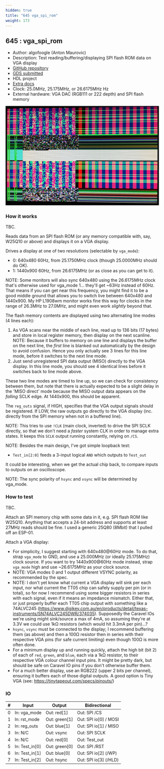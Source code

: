 ```yaml
---
hidden: true
title: "645 vga_spi_rom"
weight: 173
---
```


## 645 : vga_spi_rom

* Author: algofoogle (Anton Maurovic)
* Description: Test reading/buffering/displaying SPI flash ROM data on VGA display
* [GitHub repository](https://github.com/algofoogle/tt05-vga-spi-rom)
* [GDS submitted](https://github.com/algofoogle/tt05-vga-spi-rom/actions/runs/6747966458)
* HDL project
* [Extra docs](https://github.com/algofoogle/tt05-vga-spi-rom)
* Clock: 25.0MHz, 25.175MHz, or 26.6175MHz Hz
* External hardware: VGA DAC (RGB111 or 222 depth) and SPI flash memory

![picture](images/picture.jpg)

### How it works

TBC.

Reads data from an SPI flash ROM (or any memory compatible with, say, W25Q10 or above)
and displays it on a VGA display.

Drives a display at one of two resolutions (selectable by `vga_mode`):

* 0: 640x480 60Hz, from 25.1750MHz clock (though 25.0000MHz should do OK).
* 1: 1440x900 60Hz, from 26.6175MHz (or as close as you can get to it).

NOTE: Some monitors will also sync 640x480 using the 26.6175MHz clock that's otherwise
used for vga_mode 1... they'll get ~63Hz instead of 60Hz. That means if you can get
near this frequency, you might find it to be a good middle ground that allows you to
switch live between 640x480 and 1440x900. My HP L1908wm monitor works fine this way for
clocks in the range of 26.3MHz to 27.0MHz, and might even work *slightly* beyond that.

The flash memory contents are displayed using two alternating line modes (4 lines each):

1. As VGA scans near the middle of each line, read up to 136 bits (17 bytes) and
   store in local register memory, then display on the next scanline. NOTE:
   Because it buffers to memory on one line and displays the buffer on the next
   line, the *first* line is blanked out automatically by the design to avoid confusion.
   Hence you only actually see 3 lines for this line mode, before it switches to
   the next line mode.
2. Just send unregistered SPI data output (MISO) directly to the VGA display.
   In this line mode, you should see 4 identical lines before it switches back
   to line mode above.

These two line modes are timed to line up, so we can check for consistency between them,
but note that there is actually expected to be a slight delay in the 'MISO direct'
mode because the MISO output data appears on the *falling* SCLK edge.
At 1440x900, this should be apparent.

The `reg_outs` signal, if HIGH, specifies that the VGA output signals should be
registered. If LOW, the raw outputs go directly to the VGA display (inc. directly
from the SPI memory when not in a buffered line).

NOTE: This tries to use `!CLK` (main clock, inverted) to drive the SPI SCLK directly,
so that we don't need a *faster* system CLK in order to manage extra states. It keeps
this `SCLK` output running constantly, relying on `/CS`.

NOTE: Besides the main design, I've got simple loopback test:

* `Test_in[2:0]` feeds a 3-input logical `AND` which outputs to `Test_out`

It could be interesting, when we get the actual chip back, to compare inputs to outputs
on an oscilloscope.

NOTE: The sync polarity of `hsync` and `vsync` will be determined by vga_mode.


### How to test

TBC.

Attach an SPI memory chip with some data in it, e.g. SPI flash ROM like W25Q10.
Anything that accepts a 24-bit address and supports at least 27MHz reads should be fine.
I used a generic 25Q80 (8Mbit) that I pulled off an ESP-01.

Attach a VGA display:

* For simplicity, I suggest starting with 640x480@60Hz mode. To do that, strap `vga_mode` to GND,
  and use a 25.000MHz (or ideally 25.175MHz) clock source. If you want to try 1440x900@60Hz mode
  instead, strap `vga_mode` high and use ~26.6175MHz as your clock source.
* NOTE: VGA modes 0 and 1 output different VSYNC polarity, as recommended by the spec.
* NOTE: I don't yet know what current a VGA display will sink per each input, nor what current
  the TT05 chip can safely supply per pin (or in total), so for now I recommend using some
  bigger resistors in series with each signal, even if it means an impedance mismatch. Either
  that, or just properly buffer each TT05 chip output with something like a
  74ALVC245 (https://www.digikey.com.au/en/products/detail/texas-instruments/SN74ALVC245DWR/374035).
  Supposedly the Caravel IOs we're using might sink/source a max of 4mA, so assuming they're at
  3.3V we could use 1k&ohm; resistors (which would hit 3.3mA per pin)...?
* `hsync`, `vsync` must be connected to the display; I recommend buffering them (as above)
  and then a 100&ohm; resistor then in series with their respective VGA pins (for safe current
  limiting) even though 100&ohm; is more often done.
* For a minimum display up and running quickly, attach the high bit (bit 2) of each of
  `red`, `green`, and `blue`, each via a 1k&ohm; resistor, to their respective VGA colour
  channel input pins. It might be pretty dark, but should be safe on Caravel IO pins if you
  don't otherwise buffer them.
* For a much better display, use an RGB222 (upper 2 bits per channel), ensuring it buffers each of
  those digital outputs. A good option is Tiny VGA (see: https://tinytapeout.com/specs/pinouts/)


### IO

| # | Input        | Output       | Bidirectional      |
|---|--------------|--------------| -------------------|
| 0 | In: vga_mode  | Out: red[1] | Out: SPI /CS |
| 1 | In: rst_mode  | Out: green[1] | Out: SPI io[0] / MOSI |
| 2 | In: reg_outs  | Out: blue[1] | Out: SPI io[1] / MISO |
| 3 | In: N/C  | Out: vsync | Out: SPI SCLK |
| 4 | In: N/C  | Out: red[0] | Out: Test_out |
| 5 | In: Test_in[0]  | Out: green[0] | Out: SPI /RST |
| 6 | In: Test_in[1]  | Out: blue[0] | Out: SPI io[2] (/WP) |
| 7 | In: Test_in[2]  | Out: hsync | Out: SPI io[3] (/HLD) |
